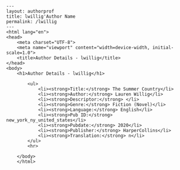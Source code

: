 
    ---
    layout: authorprof
    title: lwillig'Author Name 
    permalink: /lwillig
    ---
    <html lang="en">
    <head>
        <meta charset="UTF-8">
        <meta name="viewport" content="width=device-width, initial-scale=1.0">
        <title>Author Details - lwillig</title>
    </head>
    <body>
        <h1>Author Details - lwillig</h1>
        
            <ul>
                <li><strong>Title:</strong> The Summer Country</li>
                <li><strong>Author:</strong> Lauren Willig</li>
                <li><strong>Descriptor:</strong> </li>
                <li><strong>Genre:</strong> Fiction (Novel)</li>
                <li><strong>Language:</strong> English</li>
                <li><strong>Pub ID:</strong> new_york_ny_united_states</li>
                <li><strong>Pubdate:</strong> 2020</li>
                <li><strong>Publisher:</strong> HarperCollins</li>
                <li><strong>Translation:</strong> n</li>
            </ul>
            <hr>
            
        </body>
        </html>
        